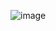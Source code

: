 
![image](https://github.com/dblancou/BlancoGuerreroM01/assets/120335497/086c045c-e990-4793-bdea-6360b3b0c997)
